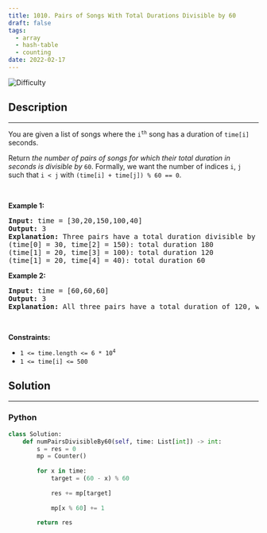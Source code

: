 ```yaml
---
title: 1010. Pairs of Songs With Total Durations Divisible by 60
draft: false
tags: 
  - array
  - hash-table
  - counting
date: 2022-02-17
---
```


![Difficulty](https://img.shields.io/badge/Difficulty-Medium-blue.svg)

## Description

---
<p>You are given a list of songs where the <code>i<sup>th</sup></code> song has a duration of <code>time[i]</code> seconds.</p>

<p>Return <em>the number of pairs of songs for which their total duration in seconds is divisible by</em> <code>60</code>. Formally, we want the number of indices <code>i</code>, <code>j</code> such that <code>i &lt; j</code> with <code>(time[i] + time[j]) % 60 == 0</code>.</p>

<p>&nbsp;</p>
<p><strong class="example">Example 1:</strong></p>

<pre>
<strong>Input:</strong> time = [30,20,150,100,40]
<strong>Output:</strong> 3
<strong>Explanation:</strong> Three pairs have a total duration divisible by 60:
(time[0] = 30, time[2] = 150): total duration 180
(time[1] = 20, time[3] = 100): total duration 120
(time[1] = 20, time[4] = 40): total duration 60
</pre>

<p><strong class="example">Example 2:</strong></p>

<pre>
<strong>Input:</strong> time = [60,60,60]
<strong>Output:</strong> 3
<strong>Explanation:</strong> All three pairs have a total duration of 120, which is divisible by 60.
</pre>

<p>&nbsp;</p>
<p><strong>Constraints:</strong></p>

<ul>
	<li><code>1 &lt;= time.length &lt;= 6 * 10<sup>4</sup></code></li>
	<li><code>1 &lt;= time[i] &lt;= 500</code></li>
</ul>


## Solution

---
### Python
``` py title='pairs-of-songs-with-total-durations-divisible-by-60'
class Solution:
    def numPairsDivisibleBy60(self, time: List[int]) -> int:
        s = res = 0
        mp = Counter()
        
        for x in time:
            target = (60 - x) % 60
            
            res += mp[target]
            
            mp[x % 60] += 1
        
        return res

```

